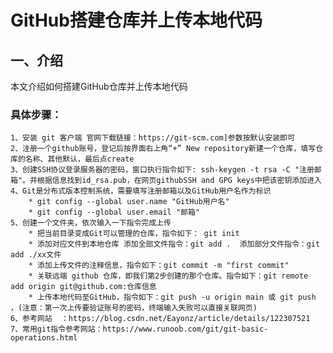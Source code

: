 # GitHub搭建仓库并上传本地代码

## 一、介绍
本文介绍如何搭建GitHub仓库并上传本地代码

### 具体步骤：
	1、安装 git 客户端 官网下载链接：https://git-scm.com]参数按默认安装即可
	2、注册一个github账号，登记后按界面右上角“+” New repository新建一个仓库，填写仓库的名称、其他默认，最后点create
	3、创建SSH协议登录服务器的密码，窗口执行指令如下: ssh-keygen -t rsa -C "注册邮箱"。并根据信息找到id_rsa.pub，在网页githubSSH and GPG keys中把该密钥添加进入
	4、Git是分布式版本控制系统，需要填写注册邮箱以及GitHub用户名作为标识
		* git config --global user.name "GitHub用户名"
		* git config --global user.email "邮箱"
	5、创建一个文件夹，依次输入一下指令完成上传
		* 把当前目录变成Git可以管理的仓库，指令如下： git init
		* 添加对应文件到本地仓库 添加全部文件指令：git add .  添加部分文件指令：git add ./xx文件
		* 添加上传文件的注释信息，指令如下：git commit -m "first commit"
		* 关联远端 github 仓库，即我们第2步创建的那个仓库。指令如下：git remote add origin git@github.com:仓库信息
		* 上传本地代码至GitHub，指令如下：git push -u origin main 或 git push ，(注意：第一次上传要验证账号的密码，终端输入失败可以直接关联网页)
	6、参考网站	：https://blog.csdn.net/Eayonz/article/details/122307521
	7、常用git指令参考网站：https://www.runoob.com/git/git-basic-operations.html